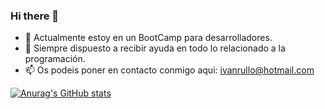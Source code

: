 ### Hi there 👋


- 🌱 Actualmente estoy en un BootCamp para desarrolladores.
- 🤔 Siempre dispuesto a recibir ayuda en todo lo relacionado a la programación.
- 📫 Os podeis poner en contacto conmigo aqui: ivanrullo@hotmail.com


[![Anurag's GitHub stats](https://github-readme-stats.vercel.app/api?Kubanet74=anuraghazra)](https://github.com/anuraghazra/github-readme-stats)
